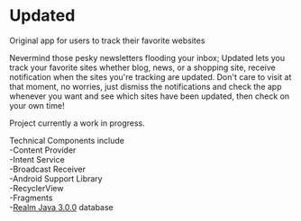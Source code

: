 # Updated
Original app for users to track their favorite websites

Nevermind those pesky newsletters flooding your inbox; Updated lets you track your favorite sites whether blog, news, or a shopping site, receive notification when the sites you're tracking are updated. Don't care to visit at that moment, no worries, just dismiss the notifications and check the app whenever you want and see which sites have been updated, then check on your own time! 

Project currently a work in progress. 

Technical Components include <br>
-Content Provider <br>
-Intent Service <br>
-Broadcast Receiver <br>
-Android Support Library <br>
-RecyclerView <br>
-Fragments <br>
-[Realm Java 3.0.0](https://realm.io/) database <br>
